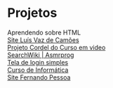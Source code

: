 # Projetos
Aprendendo sobre HTML
<br>
<a  href="https://isaaclana.github.io/Projetos/Luís Vaz de Camões/Index">Site Luís Vaz de Camões</a>
<br>
<a href="https://isaaclana.github.io/Projetos/PJcordel/Index">Projeto Cordel do Curso em video</a>
<br>
<a href="https://isaaclana.github.io/Projetos/SearchWiki/index">SearchWiki | Asmrprog</a>
<br>
<a href="https://isaaclana.github.io/Projetos/Tela-login/index">Tela de login simples</a>
<br>
<a href="https://isaaclana.github.io/Projetos/Site%20Curso%20de%20Informática/index">Curso de Informática</a>
<br>
<a href="https://isaaclana.github.io/Projetos\Fernando Pessoa\Páginas\Início\inicio.html">Site Fernando Pessoa</a>
